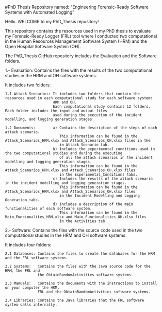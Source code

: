 #PhD Thesis Repository named: "Engineering Forensic-Ready Software Systems with Automated Logging"

Hello. WELCOME to my PhD_Thesis repository! 

This repository contains the resources used in my PhD thesis to evaluate my Forensic-Ready Logger (FRL) tool where I 
conducted two computational in the Human Resources Management Software System (HRM) and the Open Hospital Software System (OH).

The PhD_Thesis GitHub repository includes the Evaluation and the Software folders.

1.- Evaluation: Contains the files with the results of the two computational studies in the HRM and OH software systems.

It includes two folders:
```
1.1 Attack Scenarios: It includes two folders that contain the resources used in each computational study for each software system:
                      HRM and OH.
                      Each computational study contains 12 folders. Each folder includes the input and output files
                      used during the execution of the incident modelling, and logging generation stages.

1.2 Documents:        a) Contains the description of the steps of each attack scenario.
                         This information can be found in the Attack_Scenarios_HRM.xlsx and Attack_Scenarios_OH.xlsx files in the
                         in Attack Scenario tab.
                      b) Includes the experimental conditions used in the two computational studies and during the executing
                         of all the attack scenarios in the incident modelling and logging generation stages.
                         This information can be found in the Attack_Scenarios_HRM.xlsx and Attack_Scenarios_OH.xlsx files
                         in the Experimental_Conditions tabs.
                      c) Includes the results of the attack scenario in the incident modelling and logging generation stages.
                         This information can be found in the Attack_Scenarios_HRM.xlsx and Attack_Scenarios_OH.xlsx files
                         in the Incident Modelling and Logging Generation tabs.
                      d) Includes a description of the main functionalities of each software system.
                         This information can be found in the Main_Funcionalites_HRM.xlsx and Main_Funcionalities_OH.xlsx files
                         in the Activities tab.
```

2.- Software: Contains the files with the source code used in the two computational studies in the HRM and OH software systems.

It includes four folders:
```
2.1 Databases: Contains the files to create the databases for the HRM and the FRL software systems.

2.2 Systems:   Contains the files with the Java source code for the HRM, the FRL and
               the ObtainRandomActivities software systems.

2.3 Manuals:   Contains the documents with the instructions to install on your computer the HRM,
               FRL and the ObtainRandomActivities software systems.

2.4 Libraries: Contains the Java libraries that the FRL software system calls internally.
```
